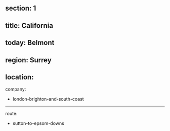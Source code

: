 section: 1
----
title: California
----
today: Belmont
----
region: Surrey
----
location:
----
company:
- london-brighton-and-south-coast
----
route:
- sutton-to-epsom-downs
